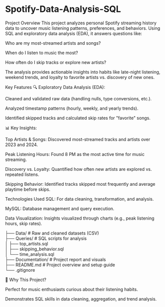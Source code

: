# Spotify-Data-Analysis-SQL
Project Overview
This project analyzes personal Spotify streaming history data to uncover music listening patterns, preferences, and behaviors. Using SQL and exploratory data analysis (EDA), it answers questions like:

Who are my most-streamed artists and songs?

When do I listen to music the most?

How often do I skip tracks or explore new artists?

The analysis provides actionable insights into habits like late-night listening, weekend trends, and loyalty to favorite artists vs. discovery of new ones.

Key Features
🔍 Exploratory Data Analysis (EDA):

Cleaned and validated raw data (handling nulls, type conversions, etc.).

Analyzed timestamp patterns (hourly, weekly, and yearly trends).

Identified skipped tracks and calculated skip rates for "favorite" songs.

📊 Key Insights:

Top Artists & Songs: Discovered most-streamed tracks and artists over 2023 and 2024.

Peak Listening Hours: Found 8 PM as the most active time for music streaming.

Discovery vs. Loyalty: Quantified how often new artists are explored vs. repeated listens.

Skipping Behavior: Identified tracks skipped most frequently and average playtime before skips.

Technologies Used
SQL: For data cleaning, transformation, and analysis.

MySQL: Database management and query execution.

Data Visualization: Insights visualized through charts (e.g., peak listening hours, skip rates).

├── Data/                   # Raw and cleaned datasets (CSV)  
├── Queries/                # SQL scripts for analysis  
│   ├── top_artists.sql  
│   ├── skipping_behavior.sql  
│   └── time_analysis.sql  
├── Documentation/          # Project report and visuals  
├── README.md               # Project overview and setup guide  
└── .gitignore  


🌟 Why This Project?

Perfect for music enthusiasts curious about their listening habits.

Demonstrates SQL skills in data cleaning, aggregation, and trend analysis.
